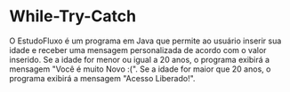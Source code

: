 # While-Try-Catch
O EstudoFluxo é um programa em Java que permite ao usuário inserir sua idade e receber uma mensagem personalizada de acordo com o valor inserido. Se a idade for menor ou igual a 20 anos, o programa exibirá a mensagem "Você é muito Novo :(". Se a idade for maior que 20 anos, o programa exibirá a mensagem "Acesso Liberado!".
